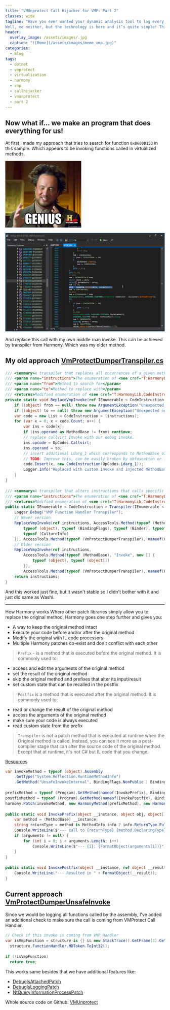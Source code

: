 ```yaml
---
title: "VMUnprotect Call Hijacker for VMP: Part 2"
classes: wide
tagline: "Have you ever wanted your dynamic analysis tool to log every call made from virtualized VMProtect methods, while having additional features mixed with it?
Well, me neither, but the technology is here and it’s quite simple! This post will introduce a tool made for virtualized malware with the VMProtect.   "
header:
  overlay_image: /assets/images/.jpg
  caption: "![Meme](/assets/images/meme_vmp.jpg)"
categories:
  - Blog
tags:
  - dotnet
  - vmprotect
  - virtualization
  - harmony
  - vmp
  - callhijacker
  - vmunprotect
  - part 2
---
```


## Now what if... we make an program that does everything for us!
At first I made my approach that tries to search for function `0x06000153` in this sample. Which appears to be invoking functions called in virtualized methods.

![genious](/assets/images/genious.jpg)

![dnspy4](/assets/images/dnspy5.png)

And replace this call with my own middle man invoke. This can be achieved by transpiler from Harmony. Which was my older method.

## My old approach [VmProtectDumperTranspiler.cs](https://github.com/void-stack/VMUnprotect/blob/main/VMUP/VMUnprotect.Runtime/Hooks/Methods/VmProtectDumperTranspiler.cs)

```csharp
/// <summary>A transpiler that replaces all occurrences of a given method with another with additional Ldarg_1 instruction</summary>
/// <param name="instructions">The enumeration of <see cref="T:HarmonyLib.CodeInstruction" /> to act on</param>
/// <param name="from">Method to search for</param>
/// <param name="to">Method to replace with</param>
/// <returns>Modified enumeration of <see cref="T:HarmonyLib.CodeInstruction" /></returns>
private static void ReplaceVmpInvoke(ref IEnumerable < CodeInstruction > instructions, MethodBase @from, MethodBase to) {
    if ((object) from == null) throw new ArgumentException("Unexpected null argument", nameof(from));
    if ((object) to == null) throw new ArgumentException("Unexpected null argument", nameof(to));
    var code = new List < CodeInstruction > (instructions);
    for (var x = 0; x < code.Count; x++) {
        var ins = code[x];
        if (ins.operand as MethodBase != from) continue;
        // replace callvirt Invoke with our debug invoke.
        ins.opcode = OpCodes.Callvirt;
        ins.operand = to;
        // insert additional Ldarg_1 which corresponds to MethodBase of invoked function.
        // TODO: Improve this, can be easily broken by obfuscation or future VMP updates
        code.Insert(x, new CodeInstruction(OpCodes.Ldarg_1));
        Logger.Info("Replaced with custom Invoke and injected MethodBase argument at {0}.", x);
    }
}

/// <summary>A transpiler that alters instructions that calls specific method</summary>
/// <param name="instructions">The enumeration of <see cref="T:HarmonyLib.CodeInstruction" /> to act on</param>
/// <returns>Modified enumeration of <see cref="T:HarmonyLib.CodeInstruction" /></returns>
public static IEnumerable < CodeInstruction > Transpiler(IEnumerable < CodeInstruction > instructions) {
    Logger.Debug("VMP Function Handler Transpiler");
    // Newer version
    ReplaceVmpInvoke(ref instructions, AccessTools.Method(typeof (MethodBase), "Invoke", new [] {
        typeof (object), typeof (BindingFlags), typeof (Binder), typeof (object[]),
        typeof (CultureInfo)
    }), AccessTools.Method(typeof (VmProtectDumperTranspiler), nameof(HookedInvoke)));
    // Older version
    ReplaceVmpInvoke(ref instructions,
        AccessTools.Method(typeof (MethodBase), "Invoke", new [] {
            typeof (object), typeof (object[])
        }),
        AccessTools.Method(typeof (VmProtectDumperTranspiler), nameof(HookedInvokeOld)));
    return instructions;
}
```

And this worked just fine, but it wasn't stable so I didn't bother with it and just did same as Washi.

---

How Harmony works
Where other patch libraries simply allow you to replace the original method, Harmony goes one step further and gives you:
- A way to keep the original method intact
- Execute your code before and/or after the original method
- Modify the original with IL code processors
- Multiple Harmony patches co-exist and don't conflict with each other
  
> `Prefix` - is a method that is executed before the original method. It is commonly used to:
- access and edit the arguments of the original method
- set the result of the original method
- skip the original method and prefixes that alter its input/result
- set custom state that can be recalled in the postfix

> `Postfix` is a method that is executed after the original method. It is commonly used to:
- read or change the result of the original method
- access the arguments of the original method
- make sure your code is always executed
- read custom state from the prefix

> `Transpiler` is not a patch method that is executed at runtime when the Original method is called. Instead, you can see it more as a post-compiler stage that can alter the source code of the original method. Except that at runtime, it's not C# but IL code that you change.

[Resources](https://harmony.pardeike.net/articles/intro.html)

```csharp
var invokeMethod = typeof (object).Assembly
    .GetType("System.Reflection.RuntimeMethodInfo")
    .GetMethod("UnsafeInvokeInternal", BindingFlags.NonPublic | BindingFlags.Instance);

prefixMethod = typeof (Program).GetMethod(nameof(InvokePrefix), BindingFlags.Static | BindingFlags.Public);
postfixMethod = typeof (Program).GetMethod(nameof(InvokePostfix), BindingFlags.Static | BindingFlags.Public);
harmony.Patch(invokeMethod, new HarmonyMethod(prefixMethod), new HarmonyMethod(postfixMethod));

public static void InvokePrefix(object __instance, object obj, object[] parameters, object[] arguments) {
    var method = (MethodBase) __instance;
    string returnType = method is MethodInfo info ? info.ReturnType.FullName : "System.Object";
    Console.WriteLine($"--- call to {returnType} {method.DeclaringType}::{method.Name}({string.Join(", ", method.GetParameters().Cast<object>())})");
    if (arguments != null) {
        for (int i = 0; i < arguments.Length; i++)
            Console.WriteLine($"--- {i}: {FormatObject(arguments[i])}");
    }
}

public static void InvokePostfix(object __instance, ref object __result, object obj, object[] parameters, object[] arguments) {
    Console.WriteLine("--- Resulted in " + FormatObject(__result));
}
```

## Current approach [VmProtectDumperUnsafeInvoke](https://github.com/void-stack/VMUnprotect/blob/main/VMUP/VMUnprotect.Runtime/Hooks/Methods/VmProtectDumperUnsafeInvoke.cs)

Since we would be logging all functions called by the assembly, I've added an additional check to make sure the call is coming from VMProtect Call Handler.

```csharp
// Check if this invoke is coming from VMP Handler
var isVmpFunction = structure is {} && new StackTrace().GetFrame(3).GetMethod().MetadataToken ==
  structure.FunctionHandler.MDToken.ToInt32();

if (!isVmpFunction)
  return true;
```

This works same besides that we have additional features like:
- [DebugIsAttachedPatch](https://github.com/void-stack/VMUnprotect/blob/main/VMUP/VMUnprotect.Runtime/Hooks/Methods/AntiDebug/DebugIsAttachedPatch.cs)
- [DebugIsLoggingPatch](https://github.com/void-stack/VMUnprotect/blob/main/VMUP/VMUnprotect.Runtime/Hooks/Methods/AntiDebug/DebugIsLoggingPatch.cs)
- [NtQueryInformationProcessPatch](https://github.com/void-stack/VMUnprotect/blob/main/VMUP/VMUnprotect.Runtime/Hooks/Methods/AntiDebug/NtQueryInformationProcessPatch.cs)


Whole source code on Github: [VMUnprotect][vmup-website]

[vmup-website]: https://github.com/void-stack/VMUnprotect/
[vmp-website]: https://vmpsoft.com
[harmony]: https://github.com/pardeike/Harmony